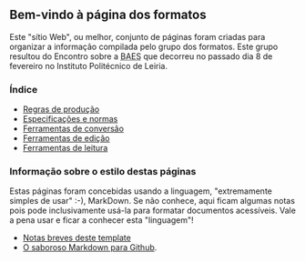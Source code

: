 ## Bem-vindo à página dos formatos

Este "sítio Web", ou melhor, conjunto de páginas foram criadas para organizar a informação compilada pelo grupo dos formatos. Este grupo  resultou do Encontro sobre a <abbr title="Biblioteca Aberta do Ensino Superior">BAES</abbr> que decorreu no passado dia 8 de fevereiro no Instituto Politécnico de Leiria.

### Índice

- [Regras de produção](regras-docs.md)
- [Especificações e normas](especificacoes.md)
- [Ferramentas de conversão](conversao.md)
- [Ferramentas de edição](edicao.md)
- [Ferramentas de leitura](leitura.md)

### Informação sobre o estilo destas páginas

Estas páginas foram concebidas usando a linguagem, "extremamente simples de usar" :-), MarkDown. Se não conhece, aqui ficam algumas notas pois pode inclusivamente usá-la para formatar documentos acessíveis. Vale a pena usar e ficar a conhecer esta "linguagem"!

- [Notas breves deste template](little-manual.md)
- [O saboroso Markdown para Github](https://guides.github.com/features/mastering-markdown/).
